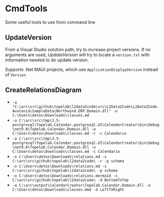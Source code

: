 # CmdTools

Some useful tools to use from command line

## UpdateVersion

From a Visual Studio solution path, try to increase project versions. If no arguments are used, *UpdateVersion* will try to locate a `version.txt` with information needed to do update version.

Supports .Net MAUI projects, which use `ApplicationDisplayVersion` instead of `Version` 

## CreateRelationsDiagram

- `-a "C:\arc\src\github\topelab\l2data2code\src\L2Data2Code\L2Data2Code.Avalonia\SampleData\Northwind.ERP.Domain.dll" -o C:\Users\detos\Downloads\classes.md`
- `-a C:\arc\src\tmp\3.5-postgresql\Topelab.Calendar.postgresql.UI\CalendarCreator\bin\Debug\net9.0\Topelab.Calendar.Domain.dll -o C:\Users\detos\Downloads\classes.md -r -c Calendario`
- `-a C:\arc\src\tmp\3.5-postgresql\Topelab.Calendar.postgresql.UI\CalendarCreator\bin\Debug\net9.0\Topelab.Calendar.Domain.dll -o C:\Users\detos\Downloads\classes.md -c Calendario`
- `-o C:\Users\detos\Downloads\relations.md -s C:\arc\src\github\topelab\l2data2code\ -r -p schema`
- `-o C:\Users\detos\Downloads\relations.md -s C:\arc\src\github\topelab\l2data2code\ -p schema`
- `-o C:\Users\detos\Downloads\relations.mermaid -s C:\arc\src\github\topelab\l2data2code\ -d BottomToTop`
- `-a C:\arc\output\CalendarCreator\Topelab.Calendar.Domain.dll -o C:\Users\detos\Downloads\classes.mmd -d LeftToRight`
